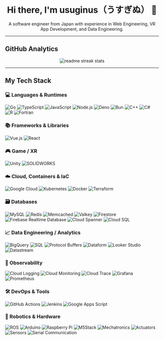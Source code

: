 <div align="center">
  <h1 align="center">Hi there, I'm usuginus（うすぎぬ） 👋</h1>
  <p align="center">
    A software engineer from Japan with experience in Web Engineering, VR App Development, and Data Engineering.
  </p>
</div>

---

## **GitHub Analytics**

<div align="center">
  <img src="https://github-readme-streak-stats.herokuapp.com/?user=usuginus&theme=transparent&border_radius=10&starting_year=2020&card_width=600" alt="readme streak stats" />
</div>

---

## **My Tech Stack**

<div align="left">

  <h3>💻 Languages &amp; Runtimes</h3>
  <p>
    <img src="https://img.shields.io/badge/Go-00ADD8?logo=go&logoColor=white" alt="Go"/>
    <img src="https://img.shields.io/badge/TypeScript-3178C6?logo=typescript&logoColor=white" alt="TypeScript"/>
    <img src="https://img.shields.io/badge/JavaScript-F7DF1E?logo=javascript&logoColor=black" alt="JavaScript"/>
    <img src="https://img.shields.io/badge/Node.js-339933?logo=nodedotjs&logoColor=white" alt="Node.js"/>
    <img src="https://img.shields.io/badge/Deno-000000?logo=deno&logoColor=white" alt="Deno"/>
    <img src="https://img.shields.io/badge/Bun-000000?logo=bun&logoColor=white" alt="Bun"/>
    <img src="https://img.shields.io/badge/C++-00599C?logo=cplusplus&logoColor=white" alt="C++"/>
    <img src="https://img.shields.io/badge/C%23-512BD4?logo=csharp&logoColor=white" alt="C#"/>
    <img src="https://img.shields.io/badge/R-276DC3?logo=r&logoColor=white" alt="R"/>
    <img src="https://img.shields.io/badge/Fortran-734F96?logo=fortran&logoColor=white" alt="Fortran"/>
  </p>

  <h3>📚 Frameworks &amp; Libraries</h3>
  <p>
    <img src="https://img.shields.io/badge/Vue.js-4FC08D?logo=vuedotjs&logoColor=white" alt="Vue.js"/>
    <img src="https://img.shields.io/badge/React-61DAFB?logo=react&logoColor=black" alt="React"/>
  </p>

  <h3>🎮 Game / XR</h3>
  <p>
    <img src="https://img.shields.io/badge/Unity-000000?logo=unity&logoColor=white" alt="Unity"/>
    <img src="https://img.shields.io/badge/SOLIDWORKS-DA1F0F?logo=solidworks&logoColor=white" alt="SOLIDWORKS"/>
  </p>

  <h3>☁️ Cloud, Containers &amp; IaC</h3>
  <p>
    <img src="https://img.shields.io/badge/Google_Cloud-4285F4?logo=googlecloud&logoColor=white" alt="Google Cloud"/>
    <img src="https://img.shields.io/badge/Kubernetes-326CE5?logo=kubernetes&logoColor=white" alt="Kubernetes"/>
    <img src="https://img.shields.io/badge/Docker-2496ED?logo=docker&logoColor=white" alt="Docker"/>
    <img src="https://img.shields.io/badge/Terraform-7B42BC?logo=terraform&logoColor=white" alt="Terraform"/>
  </p>

  <h3>🗃️ Databases</h3>
  <p>
    <img src="https://img.shields.io/badge/MySQL-4479A1?logo=mysql&logoColor=white" alt="MySQL"/>
    <img src="https://img.shields.io/badge/Redis-DC382D?logo=redis&logoColor=white" alt="Redis"/>
    <img src="https://img.shields.io/badge/Memcached-000000?logo=memcached&logoColor=white" alt="Memcached"/>
    <img src="https://img.shields.io/badge/Valkey-B32222?logo=redis&logoColor=white" alt="Valkey"/>
    <img src="https://img.shields.io/badge/Firestore-FFCA28?logo=firebase&logoColor=black" alt="Firestore"/>
    <img src="https://img.shields.io/badge/Realtime_Database-FFCA28?logo=firebase&logoColor=black" alt="Firebase Realtime Database"/>
    <img src="https://img.shields.io/badge/Cloud_Spanner-4285F4?logo=googlecloudspanner&logoColor=white" alt="Cloud Spanner"/>
    <img src="https://img.shields.io/badge/Cloud_SQL-4285F4?logo=googlecloudsql&logoColor=white" alt="Cloud SQL"/>
  </p>

  <h3>📈 Data Engineering / Analytics</h3>
  <p>
    <img src="https://img.shields.io/badge/BigQuery-4285F4?logo=googlebigquery&logoColor=white" alt="BigQuery"/>
    <img src="https://img.shields.io/badge/SQL-4479A1" alt="SQL"/>
    <img src="https://img.shields.io/badge/Protocol_Buffers-000000?logo=protocolbuffers&logoColor=white" alt="Protocol Buffers"/>
    <img src="https://img.shields.io/badge/Dataform-4285F4?logo=googlecloud&logoColor=white" alt="Dataform"/>
    <img src="https://img.shields.io/badge/Looker_Studio-4285F4?logo=looker&logoColor=white" alt="Looker Studio"/>
    <img src="https://img.shields.io/badge/Datastream-4285F4?logo=googlecloud&logoColor=white" alt="Datastream"/>
  </p>

  <h3>🔭 Observability</h3>
  <p>
    <img src="https://img.shields.io/badge/Cloud_Logging-4285F4?logo=googlecloud&logoColor=white" alt="Cloud Logging"/>
    <img src="https://img.shields.io/badge/Cloud_Monitoring-4285F4?logo=googlecloud&logoColor=white" alt="Cloud Monitoring"/>
    <img src="https://img.shields.io/badge/Cloud_Trace-4285F4?logo=googlecloud&logoColor=white" alt="Cloud Trace"/>
    <img src="https://img.shields.io/badge/Grafana-F46800?logo=grafana&logoColor=white" alt="Grafana"/>
    <img src="https://img.shields.io/badge/Prometheus-E6522C?logo=prometheus&logoColor=white" alt="Prometheus"/>
  </p>

  <h3>🛠️ DevOps &amp; Tools</h3>
  <p>
    <img src="https://img.shields.io/badge/GitHub_Actions-2088FF?logo=githubactions&logoColor=white" alt="GitHub Actions"/>
    <img src="https://img.shields.io/badge/Jenkins-D24939?logo=jenkins&logoColor=white" alt="Jenkins"/>
    <img src="https://img.shields.io/badge/Google_Apps_Script-4285F4?logo=googleappsscript&logoColor=white" alt="Google Apps Script"/>
  </p>

  <h3>🤖 Robotics &amp; Hardware</h3>
  <p>
    <img src="https://img.shields.io/badge/ROS-22314E?logo=ros&logoColor=white" alt="ROS"/>
    <img src="https://img.shields.io/badge/Arduino-00979D?logo=arduino&logoColor=white" alt="Arduino"/>
    <img src="https://img.shields.io/badge/Raspberry_Pi-A22846?logo=raspberrypi&logoColor=white" alt="Raspberry Pi"/>
    <img src="https://img.shields.io/badge/M5Stack-000000" alt="M5Stack"/>
    <img src="https://img.shields.io/badge/Mechatronics-666666" alt="Mechatronics"/>
    <img src="https://img.shields.io/badge/Actuators-666666" alt="Actuators"/>
    <img src="https://img.shields.io/badge/Sensors-666666" alt="Sensors"/>
    <img src="https://img.shields.io/badge/Serial_Communication-666666" alt="Serial Communication"/>
  </p>

</div>
